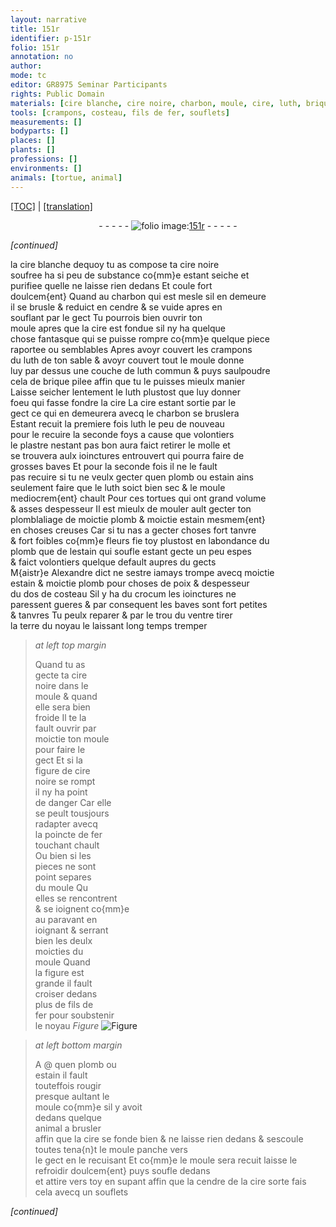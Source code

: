 ```yaml
---
layout: narrative
title: 151r
identifier: p-151r
folio: 151r
annotation: no
author:
mode: tc
editor: GR8975 Seminar Participants
rights: Public Domain
materials: [cire blanche, cire noire, charbon, moule, cire, luth, brique, plastre, molle, plomb, estain, crocum, fer]
tools: [crampons, costeau, fils de fer, souflets]
measurements: []
bodyparts: []
places: []
plants: []
professions: []
environments: []
animals: [tortue, animal]
---
```


<p><a href="{{ site.baseurl }}/diplomatic/" target="_blank">[TOC]</a> | <a href="{{ site.baseurl }}/texts/p-151r_tl/ target="_blank"">[translation]</a></p><div class="folio" align="center">- - - - - <a href="http://gallica.bnf.fr/ark:/12148/btv1b10500001g/f307.image" target="_blank"><img src="https://cu-mkp.github.io/2017-workshop-edition/assets/photo-icon.png" alt="folio image: " style="display:inline-block; margin-bottom:-3px;"/>151r</a> - - - - - </div>  
 
*[continued]*
  
la <span class="m">cire blanche</span> dequoy tu as compose ta <span class="m">cire noire</span><br/> soufree ha si peu de substance co{mm}e estant seiche et<br/> purifiee quelle ne laisse rien dedans Et coule fort<br/> doulcem{ent} Quand au <span class="m">charbon</span> qui est mesle sil en demeure<br/> il se brusle & reduict en cendre & se vuide apres en<br/> souflant par le gect Tu pourrois bien ouvrir ton<br/> <span class="m">moule</span> apres que la <span class="m">cire</span> est fondue sil ny ha quelque<br/> chose fantasque qui se puisse rompre co{mm}e quelque piece<br/> raportee ou semblables Apres avoyr couvert les <span class="tl">crampons</span><br/> du <span class="m">luth</span> de ton sable & avoyr couvert tout le <span class="m">moule</span> donne<br/> luy par dessus une couche de <span class="m">luth</span> commun & puys saulpoudre<br/> cela de <span class="m">brique</span> pilee affin que tu le puisses mieulx manier<br/> Laisse seicher lentement le <span class="m">luth</span> plustost que luy donner<br/> foeu qui fasse fondre la <span class="m">cire</span> La <span class="m">cire</span> estant sortie par le<br/> gect ce qui en demeurera avecq le <span class="m">charbon</span> se bruslera<br/> Estant recuit la premiere fois luth le <span class="del">peu</span> de nouveau<br/> <span class="del">pour le recuire la seconde foys</span> a cause que volontiers<br/> le <span class="m">plastre</span> nestant pas bon aura faict retirer le <span class="m">molle</span> et<br/> se trouvera aulx ioinctures entrouvert qui pourra faire de<br/> grosses baves Et pour la seconde fois il ne le fault<br/> pas recuire si tu ne veulx gecter quen <span class="m">plomb</span> ou <span class="m">estain</span> ains<br/> seulement faire que le <span class="m">luth</span> soict bien sec & le <span class="m">moule</span><br/> mediocrem{ent} chault Pour ces <span class="al">tortue</span>s qui ont grand volume<br/> & asses despesseur Il est mieulx de <span class="del">mouler ault</span> gecter <span class="del">ton</span><br/> <span class="del">plomb</span>laliage de moictie <span class="m">plomb</span> & moictie <span class="m">estain</span> mesmem{ent}<br/> en choses creuses Car si tu nas a gecter choses fort tanvre<br/> & fort foibles co{mm}e fleurs fie toy plustost en labondance du<br/> <span class="m">plomb</span> que de l<span class="m">estain</span> qui soufle estant gecte un peu espes<br/> & faict volontiers quelque default aupres du gects<br/> M{aistr}e <span class="pn">Alexandre</span> dict ne sestre iamays trompe avecq moictie<br/> <span class="m">estain</span> & moictie <span class="m">plomb</span> pour choses de poix & despesseur<br/> du dos de <span class="tl">costeau</span> Sil y ha du <span class="m">crocum</span> les ioinctures ne<br/> paressent gueres & par consequent les baves sont fort petites<br/> & tanvres Tu peulx reparer & par le trou du ventre tirer<br/> la terre du noyau le laissant long temps tremper
 
> *at left top margin*
> 
> 
>  Quand tu as<br/> gecte ta <span class="m">cire<br/> noire</span> dans le<br/> <span class="m">moule</span> & quand<br/> elle sera bien<br/> froide Il te <span class="del">la</span><br/> fault ouvrir par<br/> moictie ton <span class="m">moule</span><br/> pour faire le<br/> gect Et si la<br/> figure de <span class="m">cire<br/> noire</span> se rompt<br/> il ny ha point<br/> de danger Car elle<br/> se peult tousjours<br/> radapter avecq<br/> la poincte de <span class="m">fer</span><br/> <span class="del">touchant</span> chault<br/> Ou bien si les<br/> pieces ne sont<br/> point separes<br/> du <span class="m">moule</span> <span class="del">Qu</span><br/> elles se rencontrent<br/> & se ioignent co{mm}e<br/> au paravant en<br/> ioignant & serrant<br/> bien les deulx<br/> moicties du<br/> <span class="m">moule</span> Quand<br/> la figure est<br/> grande il fault<br/> croiser dedans<br/> plus de <span class="tl">fils de<br/> <span class="m">fer</span></span> pour soubstenir<br/> le noyau 
> *Figure*
> <a href="https://drive.google.com/open?id=0B9-oNrvWdlO5dEhadHEzVWlxejg" target="_blank"><img src="https://cu-mkp.github.io/GR8975-edition/assets/photo-icon.png" alt="Figure" style="display:inline-block; margin-bottom:-3px;"/></a>
 
 
> *at left bottom margin*
> 
> 
>  A @ quen <span class="m">plomb</span> ou<br/> <span class="m">estain</span> il fault<br/> touteffois rougir<br/> presque aultant le<br/> <span class="m">moule</span> co{mm}e sil y avoit<br/> dedans quelque<br/> <span class="al">animal</span> a brusler<br/> affin que la <span class="m">cire</span> se fonde bien & ne laisse rien dedans & sescoule toutes tena{n}t le <span class="m">moule</span> panche vers<br/> le gect en le recuisant Et co{mm}e le <span class="m">moule</span> sera recuit laisse le refroidir doulcem{ent} puys soufle dedans<br/> et attire vers toy en supant affin que la cendre de la <span class="m">cire</span> sorte fais cela avecq un <span class="tl">souflets</span>
 
*[continued]*
 
